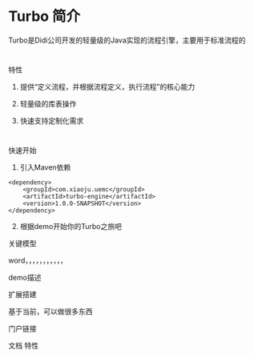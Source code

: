 # Turbo 简介

Turbo是Didi公司开发的轻量级的Java实现的流程引擎，主要用于标准流程的

#

特性

1. 提供“定义流程，并根据流程定义，执行流程”的核心能力

2. 轻量级的库表操作

3. 快速支持定制化需求

#

快速开始

1. 引入Maven依赖

```
<dependency>
    <groupId>com.xiaoju.uemc</groupId>
    <artifactId>turbo-engine</artifactId>
    <version>1.0.0-SNAPSHOT</version>
</dependency>
```

2. 根据demo开始你的Turbo之旅吧


关键模型

word，，，，，，，，，，，


demo描述







扩展搭建

基于当前，可以做很多东西



门户链接

文档
特性



